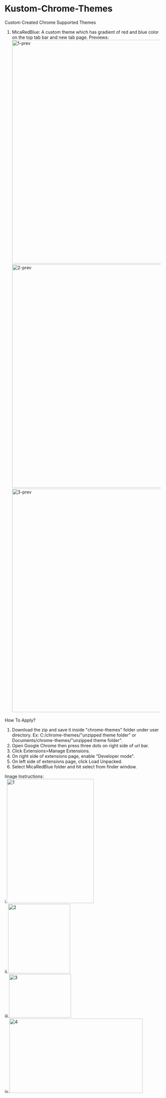 # Kustom-Chrome-Themes
Custom Created Chrome Supported Themes
1. MicaRedBlue:
    A custom theme which has gradient of red and blue color on the top tab bar and new tab page.
   Previews:
    <img width="1280" height="720" alt="1-prev" src="https://github.com/user-attachments/assets/e961c016-4cf9-426e-927b-d5151e83d3c1" />
    <img width="1280" height="720" alt="2-prev" src="https://github.com/user-attachments/assets/d9a061d6-4aeb-45fe-854b-d2492da4e14e" />
    <img width="1280" height="720" alt="3-prev" src="https://github.com/user-attachments/assets/966146fa-c01a-46da-b866-8db91bda9529" />


How To Apply?
1. Download the zip and save it inside "chrome-themes" folder under user directory. Ex: C:/chrome-themes/"unzipped theme folder" or Documents/chrome-themes/"unzipped theme folder".
2. Open Google Chrome then press three dots on right side of url bar.
3. Click Extensions>Manage Extensions.
4. On right side of extensions page, enable "Developer mode".
5. On left side of extensions page, click Load Unpacked.
6. Select MicaRedBlue folder and hit select from finder window.

Image Instructions:<br>
i.<img width="280" height="400" alt="1" src="https://github.com/user-attachments/assets/5ff42bdb-5ebc-4ba1-98d3-493737fc3be9" /><br>
ii.<img width="200" height="223" alt="2" src="https://github.com/user-attachments/assets/5af529fc-22ea-4770-92f5-f55b24a5c92e" /><br>
iii.<img width="200" height="140" alt="3" src="https://github.com/user-attachments/assets/9ab94c6d-1852-4cab-b3bf-05552fa88b77" /><br>
iv.<img width="430" height="240" alt="4" src="https://github.com/user-attachments/assets/b43455ad-135b-4327-a444-f9af544db284" />
